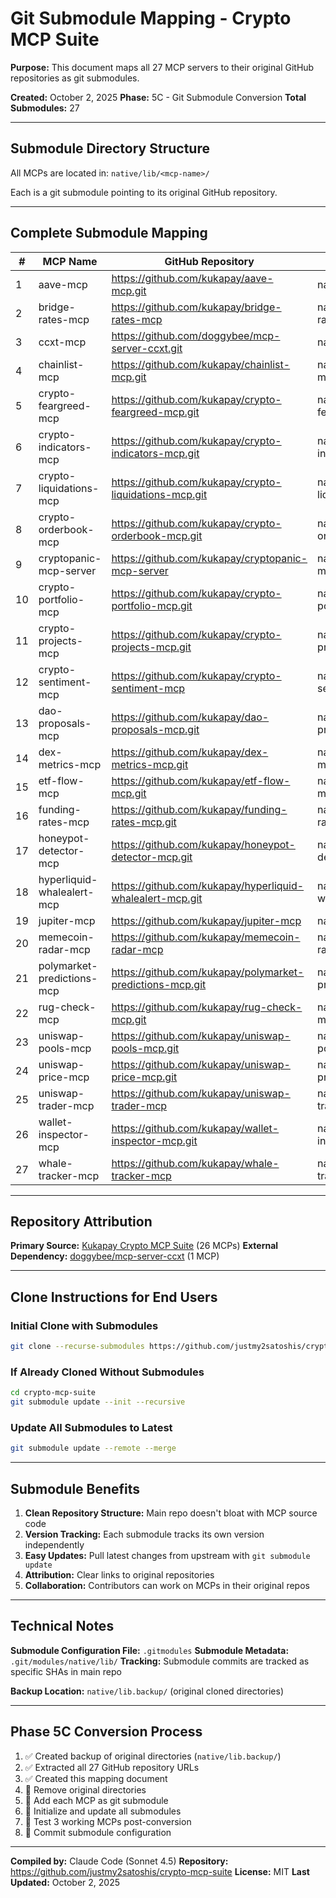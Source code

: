 # Git Submodule Mapping - Crypto MCP Suite

**Purpose:** This document maps all 27 MCP servers to their original GitHub repositories as git submodules.

**Created:** October 2, 2025
**Phase:** 5C - Git Submodule Conversion
**Total Submodules:** 27

---

## Submodule Directory Structure

All MCPs are located in: `native/lib/<mcp-name>/`

Each is a git submodule pointing to its original GitHub repository.

---

## Complete Submodule Mapping

| # | MCP Name | GitHub Repository | Directory Path |
|---|----------|-------------------|----------------|
| 1 | aave-mcp | https://github.com/kukapay/aave-mcp.git | native/lib/aave-mcp |
| 2 | bridge-rates-mcp | https://github.com/kukapay/bridge-rates-mcp | native/lib/bridge-rates-mcp |
| 3 | ccxt-mcp | https://github.com/doggybee/mcp-server-ccxt.git | native/lib/ccxt-mcp |
| 4 | chainlist-mcp | https://github.com/kukapay/chainlist-mcp.git | native/lib/chainlist-mcp |
| 5 | crypto-feargreed-mcp | https://github.com/kukapay/crypto-feargreed-mcp.git | native/lib/crypto-feargreed-mcp |
| 6 | crypto-indicators-mcp | https://github.com/kukapay/crypto-indicators-mcp.git | native/lib/crypto-indicators-mcp |
| 7 | crypto-liquidations-mcp | https://github.com/kukapay/crypto-liquidations-mcp.git | native/lib/crypto-liquidations-mcp |
| 8 | crypto-orderbook-mcp | https://github.com/kukapay/crypto-orderbook-mcp.git | native/lib/crypto-orderbook-mcp |
| 9 | cryptopanic-mcp-server | https://github.com/kukapay/cryptopanic-mcp-server | native/lib/cryptopanic-mcp-server |
| 10 | crypto-portfolio-mcp | https://github.com/kukapay/crypto-portfolio-mcp.git | native/lib/crypto-portfolio-mcp |
| 11 | crypto-projects-mcp | https://github.com/kukapay/crypto-projects-mcp.git | native/lib/crypto-projects-mcp |
| 12 | crypto-sentiment-mcp | https://github.com/kukapay/crypto-sentiment-mcp | native/lib/crypto-sentiment-mcp |
| 13 | dao-proposals-mcp | https://github.com/kukapay/dao-proposals-mcp.git | native/lib/dao-proposals-mcp |
| 14 | dex-metrics-mcp | https://github.com/kukapay/dex-metrics-mcp.git | native/lib/dex-metrics-mcp |
| 15 | etf-flow-mcp | https://github.com/kukapay/etf-flow-mcp.git | native/lib/etf-flow-mcp |
| 16 | funding-rates-mcp | https://github.com/kukapay/funding-rates-mcp.git | native/lib/funding-rates-mcp |
| 17 | honeypot-detector-mcp | https://github.com/kukapay/honeypot-detector-mcp.git | native/lib/honeypot-detector-mcp |
| 18 | hyperliquid-whalealert-mcp | https://github.com/kukapay/hyperliquid-whalealert-mcp.git | native/lib/hyperliquid-whalealert-mcp |
| 19 | jupiter-mcp | https://github.com/kukapay/jupiter-mcp | native/lib/jupiter-mcp |
| 20 | memecoin-radar-mcp | https://github.com/kukapay/memecoin-radar-mcp | native/lib/memecoin-radar-mcp |
| 21 | polymarket-predictions-mcp | https://github.com/kukapay/polymarket-predictions-mcp.git | native/lib/polymarket-predictions-mcp |
| 22 | rug-check-mcp | https://github.com/kukapay/rug-check-mcp.git | native/lib/rug-check-mcp |
| 23 | uniswap-pools-mcp | https://github.com/kukapay/uniswap-pools-mcp.git | native/lib/uniswap-pools-mcp |
| 24 | uniswap-price-mcp | https://github.com/kukapay/uniswap-price-mcp.git | native/lib/uniswap-price-mcp |
| 25 | uniswap-trader-mcp | https://github.com/kukapay/uniswap-trader-mcp | native/lib/uniswap-trader-mcp |
| 26 | wallet-inspector-mcp | https://github.com/kukapay/wallet-inspector-mcp.git | native/lib/wallet-inspector-mcp |
| 27 | whale-tracker-mcp | https://github.com/kukapay/whale-tracker-mcp | native/lib/whale-tracker-mcp |

---

## Repository Attribution

**Primary Source:** [Kukapay Crypto MCP Suite](https://github.com/kukapay) (26 MCPs)
**External Dependency:** [doggybee/mcp-server-ccxt](https://github.com/doggybee/mcp-server-ccxt) (1 MCP)

---

## Clone Instructions for End Users

### Initial Clone with Submodules

```bash
git clone --recurse-submodules https://github.com/justmy2satoshis/crypto-mcp-suite.git
```

### If Already Cloned Without Submodules

```bash
cd crypto-mcp-suite
git submodule update --init --recursive
```

### Update All Submodules to Latest

```bash
git submodule update --remote --merge
```

---

## Submodule Benefits

1. **Clean Repository Structure:** Main repo doesn't bloat with MCP source code
2. **Version Tracking:** Each submodule tracks its own version independently
3. **Easy Updates:** Pull latest changes from upstream with `git submodule update`
4. **Attribution:** Clear links to original repositories
5. **Collaboration:** Contributors can work on MCPs in their original repos

---

## Technical Notes

**Submodule Configuration File:** `.gitmodules`
**Submodule Metadata:** `.git/modules/native/lib/`
**Tracking:** Submodule commits are tracked as specific SHAs in main repo

**Backup Location:** `native/lib.backup/` (original cloned directories)

---

## Phase 5C Conversion Process

1. ✅ Created backup of original directories (`native/lib.backup/`)
2. ✅ Extracted all 27 GitHub repository URLs
3. ✅ Created this mapping document
4. 🔄 Remove original directories
5. 🔄 Add each MCP as git submodule
6. 🔄 Initialize and update all submodules
7. 🔄 Test 3 working MCPs post-conversion
8. 🔄 Commit submodule configuration

---

**Compiled by:** Claude Code (Sonnet 4.5)
**Repository:** https://github.com/justmy2satoshis/crypto-mcp-suite
**License:** MIT
**Last Updated:** October 2, 2025
